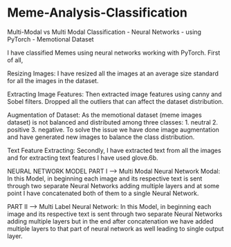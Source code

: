 # Meme-Analysis-Classification
Multi-Modal vs Multi Modal Classification - Neural Networks - using PyTorch - Memotional Dataset

I have classified Memes using neural networks working with PyTorch. 
First of all, 

Resizing Images:
I have resized all the images at an average size standard for all the images in the dataset. 

Extracting Image Features:
Then extracted image features using canny and Sobel filters. 
Dropped all the outliers that can affect the dataset distribution. 

Augmentation of Dataset: 
As the memotional dataset (meme images dataset) is not balanced and distributed among three classes: 1. neutral 2. positive 3. negative. 
To solve the issue we have done image augmentation and have generated new images to balance the class distribution.

Text Feature Extracting:
Secondly, I have extracted text from all the images and for extracting text features I have used glove.6b.

NEURAL NETWORK MODEL
PART I --> Multi Modal Neural Network Modal:
In this Model, in beginning each image and its respective text is sent through two separate Neural Networks adding multiple
layers and at some point I have concatenated both of them to a single Neural Network. 

PART II --> Multi Label Neural Network:
In this Model, in beginning each image and its respective text is sent through two separate Neural Networks adding multiple
layers but in the end after concatenation we have added multiple layers to that part of neural network as well 
leading to single output layer.

